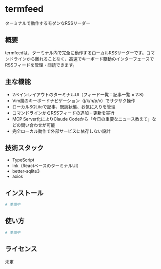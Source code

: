 # termfeed

ターミナルで動作するモダンなRSSリーダー

## 概要

termfeedは、ターミナル内で完全に動作するローカルRSSリーダーです。コマンドラインから離れることなく、高速でキーボード駆動のインターフェースでRSSフィードを管理・閲読できます。

## 主な機能

- 2ペインレイアウトのターミナルUI（フィード一覧：記事一覧 = 2:8）
- Vim風のキーボードナビゲーション（j/k/n/p/v）でサクサク操作
- ローカルSQLiteで記事、既読状態、お気に入りを管理
- コマンドラインからRSSフィードの追加・更新を実行
- MCP Server化によりClaude Codeから「今日の重要なニュース教えて」などの問い合わせが可能
- 完全ローカル動作で外部サービスに依存しない設計

## 技術スタック

- TypeScript
- Ink（ReactベースのターミナルUI）
- better-sqlite3
- axios

## インストール

```bash
# 準備中
```

## 使い方

```bash
# 準備中
```

## ライセンス

未定